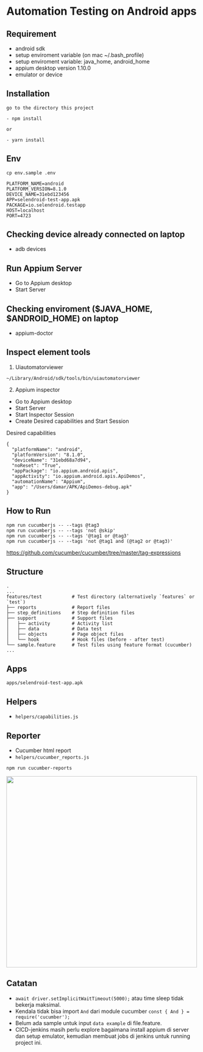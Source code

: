 # Automation Testing on Android apps

## Requirement
- android sdk
- setup enviroment variable (on mac ~/.bash_profile)
- setup enviroment variable: java_home, android_home
- appium desktop version 1.10.0
- emulator or device

## Installation
```
go to the directory this project

- npm install

or

- yarn install
```

## Env
```
cp env.sample .env
```

```
PLATFORM_NAME=android
PLATFORM_VERSION=8.1.0
DEVICE_NAME=31ebd123456
APP=selendroid-test-app.apk
PACKAGE=io.selendroid.testapp
HOST=localhost
PORT=4723
```

## Checking device already connected on laptop
- adb devices

## Run Appium Server
- Go to Appium desktop
- Start Server

## Checking enviroment ($JAVA_HOME, $ANDROID_HOME) on laptop
- appium-doctor

## Inspect element tools
1. Uiautomatorviewer

```
~/Library/Android/sdk/tools/bin/uiautomatorviewer
```

2. Appium inspector

- Go to Appium desktop
- Start Server
- Start Inspector Session
- Create Desired capabilities and Start Session

Desired capabilities

```
{
  "platformName": "android",
  "platformVersion": "8.1.0",
  "deviceName": "31ebd68a7d94",
  "noReset": "True",
  "appPackage": "io.appium.android.apis",
  "appActivity": "io.appium.android.apis.ApiDemos",
  "automationName": "Appium",
  "app": "/Users/damar/APK/ApiDemos-debug.apk"
}
```

## How to Run
```
npm run cucumberjs -- --tags @tag3
npm run cucumberjs -- --tags 'not @skip'
npm run cucumberjs -- --tags '@tag1 or @tag3'
npm run cucumberjs -- --tags 'not @tag1 and (@tag2 or @tag3)'
```
https://github.com/cucumber/cucumber/tree/master/tag-expressions

## Structure
    .
    ...
    features/test           # Test directory (alternatively `features` or `test`)
    ├── reports             # Report files
    ├── step_definitions    # Step definition files
    ├── support             # Support files
    │   ├── activity        # Activity list
    │   ├── data            # Data test
    │   ├── objects         # Page object files
    │   └── hook            # Hook files (before - after test)
    └── sample.feature      # Test files using feature format (cucumber)
    ...

## Apps
`apps/selendroid-test-app.apk`

## Helpers
- `helpers/capabilities.js`

## Reporter
- Cucumber html report
- `helpers/cucumber_reports.js`

```
npm run cucumber-reports
```
<img src="helpers/readmi/img/cucumber.png" width="500"/>

## Catatan
- `await driver.setImplicitWaitTimeout(5000);` atau time sleep tidak bekerja maksimal.
- Kendala tidak bisa import `And` dari module cucumber `const { And } = require('cucumber');`
- Belum ada sample untuk input `data example` di file.feature.
- CICD-jenkins masih perlu explore bagaimana install appium di server dan setup emulator, kemudian membuat jobs di jenkins untuk running project ini.